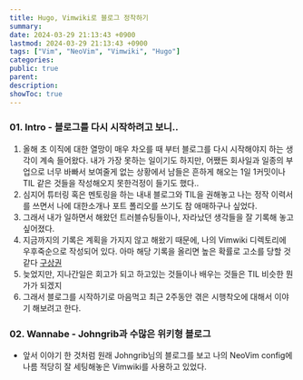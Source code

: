 ```yaml
---
title: Hugo, Vimwiki로 블로그 정착하기 
summary: 
date: 2024-03-29 21:13:43 +0900
lastmod: 2024-03-29 21:13:43 +0900
tags: ["Vim", "NeoVim", "Vimwiki", "Hugo"] 
categories: 
public: true
parent: 
description: 
showToc: true
---
```


### 01. Intro - 블로그를 다시 시작하려고 보니..

1. 올해 초 이직에 대한 열망이 매우 차오를 때 부터 블로그를 다시 시작해야지 하는 생각이 계속 들어왔다. 내가 가장 못하는 일이기도 하지만, 어쨌든 회사일과 일종의 부업으로 너무 바빠서 보여줄게 없는 상황에서 남들은 흔하게 해오는 1일 1커밋이나 TIL 같은 것들을 작성해오지 못한걱정이 들기도 했다..
2. 심지어 튜터링 혹은 멘토링을 하는 내내 블로그와 TIL을 권해놓고 나는 정작 이력서를 쓰면서 나에 대한소개나 포트 폴리오를 쓰기도 참 애매하구나 싶었다.
3. 그래서 내가 일하면서 해왔던 트러블슈팅들이나, 자라났던 생각들을 잘 기록해 놓고 싶어졌다.
4. 지금까지의 기록은 계획을 가지지 않고 해왔기 때문에, 나의 Vimwiki 디렉토리에 우후죽순으로 작성되어 있다. 아마 해당 기록을 올리면 높은 확률로 고소를 당할 것 같다 [구상권](https://ko.wikipedia.org/wiki/%EA%B5%AC%EC%83%81%EA%B6%8C)
5. 늦었지만, 지나간일은 회고가 되고 하고있는 것들이나 배우는 것들은 TIL 비슷한 뭔가가 되겠지
6. 그래서 블로그를 시작하기로 마음먹고 최근 2주동안 겪은 시행착오에 대해서 이야기 해보려고 한다.


### 02. Wannabe - Johngrib과 수많은 위키형 블로그

- 앞서 이야기 한 것처럼 원래 Johngrib님의 블로그를 보고 나의 NeoVim config에 나름 적당히 잘 세팅해놓은 Vimwiki를 사용하고 있었다.

